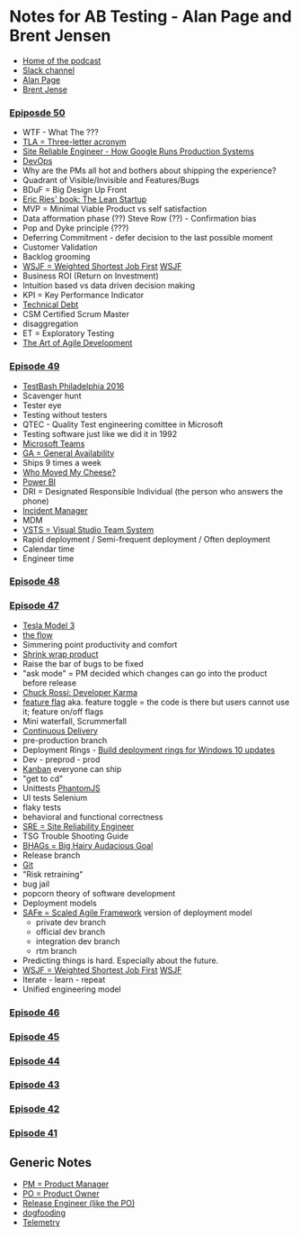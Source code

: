 Notes for AB Testing - Alan Page and Brent Jensen 
==================================================
* [Home of the podcast](http://www.angryweasel.com/ABTesting/)
* [Slack channel](https://oneofthethree.slack.com/)
* [Alan Page](http://www.angryweasel.com/)
* [Brent Jense](https://testastic.wordpress.com/)

### [Epiposde 50](http://www.angryweasel.com/ABTesting/?p=169)

* WTF - What The ???
* [TLA = Three-letter acronym](https://en.wikipedia.org/wiki/Three-letter_acronym)
* [Site Reliable Engineer - How Google Runs Production Systems](http://shop.oreilly.com/product/0636920041528.do)
* [DevOps](https://en.wikipedia.org/wiki/DevOps)
* Why are the PMs all hot and bothers about shipping the experience?
* Quadrant of Visible/Invisible and Features/Bugs
* BDuF = Big Design Up Front
* [Eric Ries' book: The Lean Startup](http://theleanstartup.com/)
* MVP = Minimal Viable Product  vs  self satisfaction
* Data afformation phase (??) Steve Row (??)  - Confirmation bias
* Pop and Dyke principle (???)
* Deferring Commitment - defer decision to the last possible moment
* Customer Validation
* Backlog grooming
* [WSJF = Weighted Shortest Job First](https://en.wikipedia.org/wiki/Shortest_job_next#Weighted_shortest_job_first)  [WSJF](http://www.scaledagileframework.com/wsjf/)
* Business ROI (Return on Investment)
* Intuition based vs data driven decision making
* KPI = Key Performance Indicator
* [Technical Debt](https://en.wikipedia.org/wiki/Technical_debt)
* CSM Certified Scrum Master
* disaggregation
* ET = Exploratory Testing
* [The Art of Agile Development](http://www.jamesshore.com/Agile-Book/)


### [Episode 49](http://www.angryweasel.com/ABTesting/?p=165)

* [TestBash Philadelphia 2016](http://www.ministryoftesting.com/training-events/testbash-philadelphia-2016/)
* Scavenger hunt
* Tester eye
* Testing without testers
* QTEC - Quality Test engineering comittee in Microsoft
* Testing software just like we did it in 1992
* [Microsoft Teams](https://blogs.office.com/2016/11/02/introducing-microsoft-teams-the-chat-based-workspace-in-office-365/)
* [GA = General Availability](https://en.wikipedia.org/wiki/Software_release_life_cycle)
* Ships 9 times a week
* [Who Moved My Cheese?](https://en.wikipedia.org/wiki/Who_Moved_My_Cheese%3F)
* [Power BI](https://powerbi.microsoft.com/)
* DRI = Designated Responsible Individual (the person who answers the phone)
* [Incident Manager](https://en.wikipedia.org/wiki/Incident_management)
* MDM
* [VSTS = Visual Studio Team System](https://www.visualstudio.com/team-services/)
* Rapid deployment / Semi-frequent deployment / Often deployment
* Calendar time
* Engineer time


### [Episode 48](http://www.angryweasel.com/ABTesting/?p=155)

### [Episode 47](http://www.angryweasel.com/ABTesting/?p=152)

* [Tesla Model 3](https://www.tesla.com/model3)
* [the flow](https://en.wikipedia.org/wiki/Flow_(psychology))
* Simmering point productivity and comfort
* [Shrink wrap product](https://en.wikipedia.org/wiki/Shrink_wrap)
* Raise the bar of bugs to be fixed
* "ask mode" = PM decided which changes can go into the product before release
* [Chuck Rossi: Developer Karma](https://www.facebook.com/notes/facebook-engineering/release-engineering-and-push-karma-chuck-rossi/10150660826788920/)
* [feature flag](https://en.wikipedia.org/wiki/Feature_toggle)  aka. feature toggle = the code is there but users cannot use it; feature on/off flags
* Mini waterfall, Scrummerfall
* [Continuous Delivery](https://en.wikipedia.org/wiki/Continuous_delivery)
* pre-production branch
* Deployment Rings -  [Build deployment rings for Windows 10 updates](https://technet.microsoft.com/en-us/itpro/windows/manage/waas-deployment-rings-windows-10-updates)
* Dev - preprod - prod
* [Kanban](https://en.wikipedia.org/wiki/Kanban)  everyone can ship
* "get to cd"
* Unittests  [PhantomJS](http://phantomjs.org/)
* UI tests  Selenium
* flaky tests
* behavioral and functional correctness
* [SRE = Site Reliability Engineer](https://en.wikipedia.org/wiki/Site_reliability_engineering)
* TSG Trouble Shooting Guide
* [BHAGs = Big Hairy Audacious Goal](https://en.wikipedia.org/wiki/Big_Hairy_Audacious_Goal)
* Release branch
* [Git](https://git-scm.com/)
* "Risk retraining"
* bug jail
* popcorn theory of software development
* Deployment models
* [SAFe = Scaled Agile Framework](https://en.wikipedia.org/wiki/Scaled_Agile_Framework) version of deployment model
  * private dev branch
  * official dev branch
  * integration dev branch
  * rtm branch
* Predicting things is hard. Especially about the future.
* [WSJF = Weighted Shortest Job First](https://en.wikipedia.org/wiki/Shortest_job_next#Weighted_shortest_job_first)  [WSJF](http://www.scaledagileframework.com/wsjf/)
* Iterate - learn - repeat
* Unified engineering model

### [Episode 46](http://www.angryweasel.com/ABTesting/?p=149)

### [Episode 45](http://www.angryweasel.com/ABTesting/?p=146)

### [Episode 44](http://www.angryweasel.com/ABTesting/?p=142)

### [Episode 43](http://www.angryweasel.com/ABTesting/?p=136)

### [Episode 42](http://www.angryweasel.com/ABTesting/?p=133)

### [Episode 41](http://www.angryweasel.com/ABTesting/?p=130)

Generic Notes
--------------

* [PM = Product Manager](https://en.wikipedia.org/wiki/Program_management)
* [PO = Product Owner](https://en.wikipedia.org/wiki/Scrum_(software_development))
* [Release Engineer (like the PO)](https://en.wikipedia.org/wiki/Release_engineering)
* [dogfooding](https://en.wikipedia.org/wiki/Eating_your_own_dog_food)
* [Telemetry](https://en.wikipedia.org/wiki/Telemetry)
